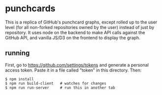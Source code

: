 # punchcards

This is a replica of GitHub's punchcard graphs, except rolled up to the user
level (for all non-forked repositories owned by the user) instead of just by
repository. It uses node on the backend to make API calls against the GitHub
API, and vanilla JS/D3 on the frontend to display the graph.

## running

First, go to https://github.com/settings/tokens and generate a personal access
token. Paste it in a file called "token" in this directory. Then:

    $ npm install
    $ npm run build-client   # watches for changes
    $ npm run run-server     # run this in another tab
